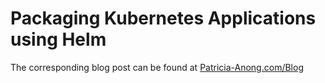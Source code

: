 # Packaging Kubernetes Applications using Helm
The corresponding blog post can be found at [Patricia-Anong.com/Blog](https://Patricia-Anong.com/blog/2019/2/27/packaging-kubernetes-applications-using-helm)